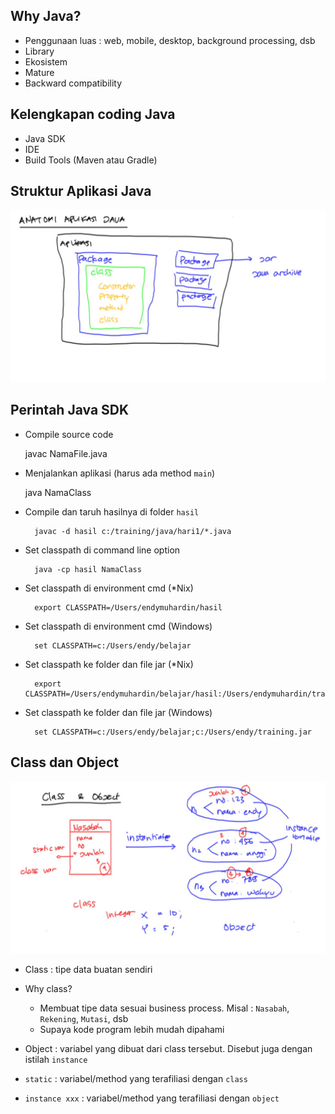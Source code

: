 ## Why Java? ##

* Penggunaan luas : web, mobile, desktop, background processing, dsb
* Library
* Ekosistem 
* Mature
* Backward compatibility

## Kelengkapan coding Java ##

* Java SDK
* IDE 
* Build Tools (Maven atau Gradle)

## Struktur Aplikasi Java ##

![Struktur Aplikasi Java](img/struktur-aplikasi-java.jpg)

## Perintah Java SDK ##

* Compile source code

    javac NamaFile.java

* Menjalankan aplikasi (harus ada method `main`)

    java NamaClass

* Compile dan taruh hasilnya di folder `hasil`

        javac -d hasil c:/training/java/hari1/*.java

* Set classpath di command line option

        java -cp hasil NamaClass

* Set classpath di environment cmd (*Nix)

        export CLASSPATH=/Users/endymuhardin/hasil

* Set classpath di environment cmd (Windows)

        set CLASSPATH=c:/Users/endy/belajar

* Set classpath ke folder dan file jar (*Nix)

        export CLASSPATH=/Users/endymuhardin/belajar/hasil:/Users/endymuhardin/training.jar

* Set classpath ke folder dan file jar (Windows)

        set CLASSPATH=c:/Users/endy/belajar;c:/Users/endy/training.jar

## Class dan Object ##

![Class dan Object](img/class-object.jpg)

* Class : tipe data buatan sendiri
* Why class?

    * Membuat tipe data sesuai business process. Misal : `Nasabah`, `Rekening`, `Mutasi`, dsb
    * Supaya kode program lebih mudah dipahami
* Object : variabel yang dibuat dari class tersebut. Disebut juga dengan istilah `instance`
* `static` : variabel/method yang terafiliasi dengan `class`
* `instance xxx` : variabel/method yang terafiliasi dengan `object`
